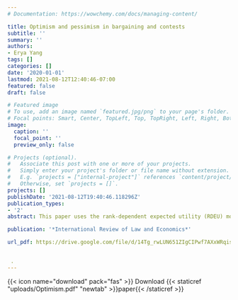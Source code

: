 ```yaml
---
# Documentation: https://wowchemy.com/docs/managing-content/

title: Optimism and pessimism in bargaining and contests
subtitle: ''
summary: ''
authors:
- Erya Yang
tags: []
categories: []
date: '2020-01-01'
lastmod: 2021-08-12T12:40:46-07:00
featured: false
draft: false

# Featured image
# To use, add an image named `featured.jpg/png` to your page's folder.
# Focal points: Smart, Center, TopLeft, Top, TopRight, Left, Right, BottomLeft, Bottom, BottomRight.
image:
  caption: ''
  focal_point: ''
  preview_only: false

# Projects (optional).
#   Associate this post with one or more of your projects.
#   Simply enter your project's folder or file name without extension.
#   E.g. `projects = ["internal-project"]` references `content/project/deep-learning/index.md`.
#   Otherwise, set `projects = []`.
projects: []
publishDate: '2021-08-12T19:40:46.118296Z'
publication_types:
- '2'
abstract: This paper uses the rank-dependent expected utility (RDEU) model to capture the effects of optimism and pessimism on the choice between a settlement and a trial. These two legal procedures are described as a bargaining game and a contest game, respectively. My models predict that a trial occurs if the aggregate optimism premium in a contest AOPC is sufficiently high. I also find that the APOC tends to be higher for close cases. Such predictions are consistent with the Priest-Klein empirical observation that a plaintiff’s winning probability is often near 50% in many areas of civil litigation. I also show that the highest levels of effort in both a bargaining game and a contest game are exerted when one is moderately optimistic. However, excessive optimism will reduce one's effort level, and hence, one's winning rate. As a result, when faced with an excessively optimistic party, a neutral party may prefer a contest over bargaining. 

publication: '*International Review of Law and Economics*'

url_pdf: https://drive.google.com/file/d/14Tg_rwLUN651ZIgCIPwf7AXxWRqisXwe/view?usp=sharing


 .
---
```


{{< icon name="download" pack="fas" >}} Download {{< staticref "uploads/Optimism.pdf" "newtab" >}}paper{{< /staticref >}}